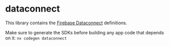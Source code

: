 # dataconnect

This library contains the [Firebase Dataconnect](https://firebase.google.com/docs/data-connect) definitions.

Make sure to generate the SDKs before building any app code that depends on it: `nx codegen dataconnect`

